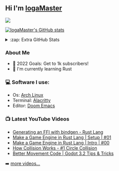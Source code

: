 ## Hi I'm [IogaMaster](https://youtube.com/IogaMaster)

[![](https://img.shields.io/youtube/channel/subscribers/UCFzUEe9XUlkDLp6AmtNzmOA?logo=youtube&logoColor=red&style=for-the-badge)](https://youtube.com/IogaMaster)

[![IogaMaster's GitHub stats](https://github-readme-stats.vercel.app/api?username=IogaMaster&show_icons=true&theme=ayu-mirage)](https://github.com/IogaMaster)


<details>
<summary>:zap: Extra GitHub Stats</summary>

[![](https://github-readme-streak-stats.herokuapp.com/?user=IogaMaster&theme=ayu-mirage&hide_border=false)](https://github.com/IogaMaster)<br/>
  
[![IogaMaster's Most Used Lanuages](https://github-readme-stats.vercel.app/api/top-langs/?username=IogaMaster&theme=ayu-mirage)](https://github.com/IogaMaster)
</details>


### About Me

* :goal_net: 2022 Goals: Get to 1k subscribers!
* :seedling: I'm currently learning Rust

### :computer: Software I use:

- Os: [Arch Linux](https://archlinux.org)
- Terminal: [Alacritty](https://github.com/alacritty/alacritty)
- Editor: [Doom Emacs](https://github.com/doomemacs/doomemacs)





### 📺 Latest YouTube Videos
<!-- YOUTUBE:START -->
- [Generating an FFI with bindgen - Rust Lang](https://www.youtube.com/watch?v=KWrfxKUBIuo)
- [Make a Game Engine in Rust Lang | Setup | #01](https://www.youtube.com/watch?v=LlPe6Mduhzo)
- [Make a Game Engine in Rust Lang | Intro | #00](https://www.youtube.com/watch?v=uKKLYgl4Nuc)
- [How Collision Works - #1 Circle Collision](https://www.youtube.com/watch?v=87Bj4PtgzSc)
- [Better Movement Code | Godot 3.2 Tips &amp; Tricks](https://www.youtube.com/watch?v=bdlQf7_sXLE)
<!-- YOUTUBE:END -->

➡️ [more videos...](https://youtube.com/IogaMaster)

